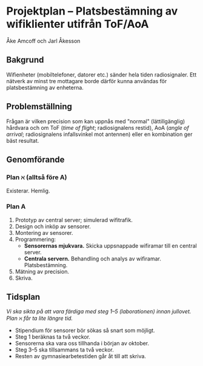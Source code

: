# Projektplan – Platsbestämning av wifiklienter utifrån ToF/AoA

Åke Amcoff och Jarl Åkesson

## Bakgrund

Wifienheter (mobiltelefoner, datorer etc.) sänder hela tiden radiosignaler. Ett nätverk av minst tre mottagare borde därför kunna användas för platsbestämning av enheterna.

## Problemställning

Frågan är vilken precision som kan uppnås med "normal" (lättillgänglig) hårdvara och om ToF (*time of flight*; radiosignalens restid), AoA (*angle of arrival*; radiosignalens infallsvinkel mot antennen) eller en kombination ger bäst resultat.

## Genomförande

### Plan ℵ (alltså före A)

Existerar. Hemlig.

### Plan A

1. Prototyp av central server; simulerad wifitrafik.
2. Design och inköp av sensorer.
3. Montering av sensorer.
4. Programmering:
   - **Sensorernas mjukvara.** Skicka uppsnappade wifiramar till en central server.
   - **Centrala servern.** Behandling och analys av wifiramar. Platsbestämning.
5. Mätning av precision.
6. Skriva.

## Tidsplan

*Vi ska sikta på att vara färdiga med steg 1–5 (laborationen) innan jullovet. Plan ℵ får ta lite längre tid.*

- Stipendium för sensorer bör sökas så snart som möjligt.
- Steg 1 beräknas ta två veckor.
- Sensorerna ska vara oss tillhanda i början av oktober.
- Steg 3–5 ska tillsammans ta två veckor.
- Resten av gymnasiearbetestiden går åt till att skriva.
